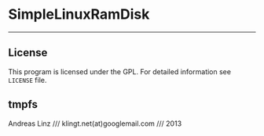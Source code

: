 # SimpleLinuxRamDisk

---

## License

This program is licensed under the GPL. For detailed information see `LICENSE` file.

## tmpfs


Andreas Linz /// klingt.net(at)googlemail.com /// 2013